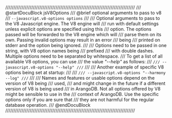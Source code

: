////////////////////////////////////////////////////////////////////////////////
/// @startDocuBlock jsV8Options
/// @brief optional arguments to pass to v8
/// `--javascript.v8-options options`
///
/// Optional arguments to pass to the V8 Javascript engine. The V8 engine will
/// run with default settings unless explicit options are specified using this
/// option. The options passed will be forwarded to the V8 engine which will
/// parse them on its own. Passing invalid options may result in an error
/// being
/// printed on stderr and the option being ignored.
///
/// Options need to be passed in one string, with V8 option names being
/// prefixed
/// with double dashes. Multiple options need to be separated by whitespace.
/// To get a list of all available V8 options, you can use
/// the value *"--help"* as follows:
/// ```
/// --javascript.v8-options "--help"
/// ```
///
/// Another example of specific V8 options being set at startup:
///
/// ```
/// --javascript.v8-options "--harmony --log"
/// ```
///
/// Names and features or usable options depend on the version of V8 being
/// used,
/// and might change in the future if a different version of V8 is being used
/// in ArangoDB. Not all options offered by V8 might be sensible to use in the
/// context of ArangoDB. Use the specific options only if you are sure that
/// they are not harmful for the regular database operation.
/// @endDocuBlock
////////////////////////////////////////////////////////////////////////////////